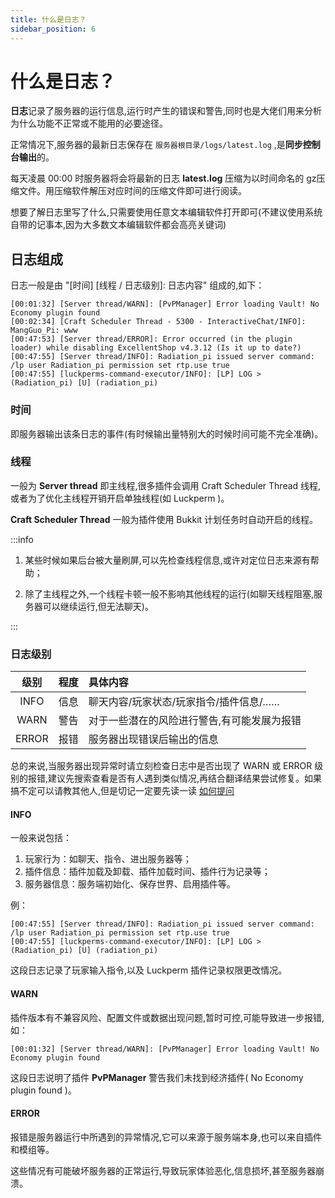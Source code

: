 ```yaml
---
title: 什么是日志？
sidebar_position: 6
---
```


# 什么是日志？

**日志**记录了服务器的运行信息,运行时产生的错误和警告,同时也是大佬们用来分析为什么功能不正常或不能用的必要途径。

正常情况下,服务器的最新日志保存在 `服务器根目录/logs/latest.log` ,是**同步控制台输出**的。

每天凌晨 00:00 时服务器将会将最新的日志 **latest.log** 压缩为以时间命名的 gz压缩文件。用压缩软件解压对应时间的压缩文件即可进行阅读。

想要了解日志里写了什么,只需要使用任意文本编辑软件打开即可(不建议使用系统自带的记事本,因为大多数文本编辑软件都会高亮关键词)

## 日志组成

日志一般是由 "[时间] [线程 / 日志级别]: 日志内容" 组成的,如下：

```
[00:01:32] [Server thread/WARN]: [PvPManager] Error loading Vault! No Economy plugin found
[00:02:34] [Craft Scheduler Thread - 5300 - InteractiveChat/INFO]: MangGuo_Pi: www
[00:47:53] [Server thread/ERROR]: Error occurred (in the plugin loader) while disabling ExcellentShop v4.3.12 (Is it up to date?)
[00:47:55] [Server thread/INFO]: Radiation_pi issued server command: /lp user Radiation_pi permission set rtp.use true
[00:47:55] [luckperms-command-executor/INFO]: [LP] LOG > (Radiation_pi) [U] (radiation_pi)
```

### 时间

即服务器输出该条日志的事件(有时候输出量特别大的时候时间可能不完全准确)。

### 线程

一般为 **Server thread** 即主线程,很多插件会调用 Craft Scheduler Thread 线程,或者为了优化主线程开销开启单独线程(如 Luckperm )。

**Craft Scheduler Thread** 一般为插件使用 Bukkit 计划任务时自动开启的线程。

:::info

1. 某些时候如果后台被大量刷屏,可以先检查线程信息,或许对定位日志来源有帮助；

2. 除了主线程之外,一个线程卡顿一般不影响其他线程的运行(如聊天线程阻塞,服务器可以继续运行,但无法聊天)。

:::

### 日志级别

|级别|程度|具体内容|
|:---:|:---:|:---|
|INFO|信息|聊天内容/玩家状态/玩家指令/插件信息/……|
|WARN|警告|对于一些潜在的风险进行警告,有可能发展为报错|
|ERROR|报错|服务器出现错误后输出的信息|

总的来说,当服务器出现异常时请立刻检查日志中是否出现了 WARN 或 ERROR 级别的报错,建议先搜索查看是否有人遇到类似情况,再结合翻译结果尝试修复。如果搞不定可以请教其他人,但是切记一定要先读一读 [如何提问](/docs/start/ask-for-help.md)

#### INFO

一般来说包括：
1. 玩家行为：如聊天、指令、进出服务器等；
2. 插件信息：插件加载及卸载、插件加载时间、插件行为记录等；
3. 服务器信息：服务端初始化、保存世界、启用插件等。

例：

```
[00:47:55] [Server thread/INFO]: Radiation_pi issued server command: /lp user Radiation_pi permission set rtp.use true
[00:47:55] [luckperms-command-executor/INFO]: [LP] LOG > (Radiation_pi) [U] (radiation_pi)
```

这段日志记录了玩家输入指令,以及 Luckperm 插件记录权限更改情况。

#### WARN

插件版本有不兼容风险、配置文件或数据出现问题,暂时可控,可能导致进一步报错,如：

```
[00:01:32] [Server thread/WARN]: [PvPManager] Error loading Vault! No Economy plugin found
```

这段日志说明了插件 **PvPManager** 警告我们未找到经济插件( No Economy plugin found )。

#### ERROR

报错是服务器运行中所遇到的异常情况,它可以来源于服务端本身,也可以来自插件和模组等。

这些情况有可能破坏服务器的正常运行,导致玩家体验恶化,信息损坏,甚至服务器崩溃。